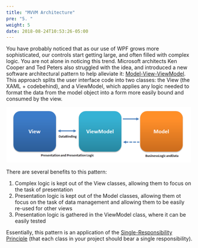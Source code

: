 ```yaml
---
title: "MVVM Architecture"
pre: "5. "
weight: 5
date: 2018-08-24T10:53:26-05:00
---
```


You have probably noticed that as our use of WPF grows more sophisticated, our controls start getting large, and often filled with complex logic.  You are not alone in noticing this trend.  Microsoft architects Ken Cooper and Ted Peters also struggled with the idea, and introduced a new software architectural pattern to help alleviate it: [Model-View-ViewModel](https://en.wikipedia.org/wiki/Model%E2%80%93view%E2%80%93viewmodel).  This approach splits the user interface code into two classes: the View (the XAML + codebehind), and a ViewModel, which applies any logic needed to format the data from the model object into a form more easily bound and consumed by the view.

![MVVM Pattern](/images/MVVMPattern.png)

There are several benefits to this pattern:

1. Complex logic is kept out of the View classes, allowing them to focus on the task of presentation
2. Presentation logic is kept out of the Model classes, allowing them ot focus on the task of data management and allowing them to be easily re-used for other views
3. Presentation logic is gathered in the ViewModel class, where it can be easily tested

Essentially, this pattern is an application of the [Single-Responsibility Principle](https://en.wikipedia.org/wiki/Single-responsibility_principle) (that each class in your project should bear a single responsibility).